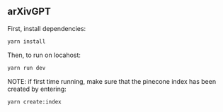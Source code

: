 ## arXivGPT

First, install dependencies:

```bash
yarn install
```

Then, to run on locahost:

```bash
yarn run dev
```

NOTE: if first time running, make sure that the pinecone index has been created by entering:

```bash
yarn create:index
```
